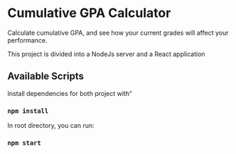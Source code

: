 # Cumulative GPA Calculator
Calculate cumulative GPA, and see how your current grades will affect your performance.

This project is divided into a NodeJs server and a React application

## Available Scripts

Install dependencies for both project with"

### `npm install`

In root directory, you can run:

### `npm start`

